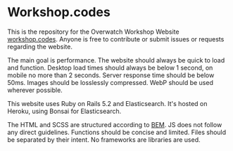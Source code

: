 # Workshop.codes

This is the repository for the Overwatch Workshop Website [workshop.codes](https://workshop.codes). Anyone is free to contribute or submit issues or requests regarding the website.

The main goal is performance. The website should always be quick to load and function. Desktop load times should always be below 1 second, on mobile no more than 2 seconds. Server response time should be below 50ms. 
Images should be losslessly compressed. WebP should be used wherever possible.

This website uses Ruby on Rails 5.2 and Elasticsearch. It's hosted on Heroku, using Bonsai for Elasticsearch.

The HTML and SCSS are structured according to [BEM](http://getbem.com/naming/).
JS does not follow any direct guidelines. Functions should be concise and limited. Files should be separated by their intent. No frameworks are libraries are used.
